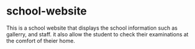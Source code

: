 # school-website
This is a school website that displays the school information such as gallerry, and staff. it also allow the student to check their examinations at the comfort of theier home. 

